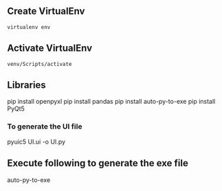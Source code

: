 ## Create VirtualEnv
    virtualenv env

## Activate VirtualEnv
    venv/Scripts/activate

## Libraries
pip install openpyxl
pip install pandas
pip install auto-py-to-exe
pip install PyQt5

### To generate the UI file 
pyuic5 UI.ui -o UI.py

## Execute following to generate the exe file
auto-py-to-exe